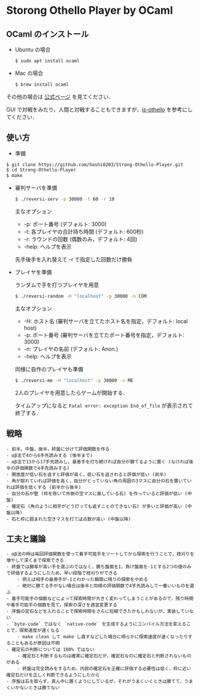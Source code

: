 # Storong Othello Player by OCaml

## OCaml のインストール

- Ubuntu の場合

    ```bash
    $ sudo apt install ocaml
    ```

- Mac の場合

    ```bash
    $ brew install ocaml
    ```

その他の場合は [公式ページ](https://ocaml.org/docs/install.html) を見てください．

GUI で対戦をみたり，人間と対戦することもできますが，[is-othello](https://github.com/uhyo/is-othello) を参考にしてください．


## 使い方

- 準備

```bash
$ git clone https://github.com/hashi0203/Strong-Othello-Player.git
$ cd Strong-Othello-Player
$ make
```

- 審判サーバを準備

    ```bash
    $ ./reversi-serv -p 30000 -t 60 -r 10
    ```

    主なオプション
    - -p: ポート番号 (デフォルト: 3000)
    - -t: 各プレイヤの合計持ち時間 (デフォルト: 600秒)
    - -r: ラウンドの回数 (偶数のみ，デフォルト: 4回)
    - -help: ヘルプを表示

    先手後手を入れ替えて -r で指定した回数だけ勝負

- プレイヤを準備

    ランダムで手を打つプレイヤを用意

    ```bash
    $ ./reversi-random -H "localhost" -p 30000 -n COM
    ```

    主なオプション
    - -H: ホスト名 (審判サーバを立てたホスト名を指定，デフォルト: local host)
    - -p: ポート番号 (審判サーバを立てたポート番号を指定，デフォルト: 3000)
    - -n: プレイヤの名前 (デフォルト: Anon.)
    - -help: ヘルプを表示

    同様に自作のプレイヤも準備

    ```bash
    $ ./reversi-me -H "localhost" -p 30000 -n ME
    ```

    2人のプレイヤを用意したらゲームが開始する．

    タイムアップになると `Fatal error: exception End_of_file` が表示されて終了する．

## 戦略

    - 前半，中盤，後半，終盤に分けて評価関数を作る
    - αβ法で4から6手先読みする (後半まで)
    - αβ法で13から17手先読みし，最善手を打ち続ければ自分が勝てるように置く (なければ後半の評価関数で4手先読みする)
    - 開放度が低い石を返すと評価が高く，低い石を返されると評価が低い (前半)
    - 角が取れていれば評価を高く，自分がとっていない角の周囲の3マスに自分の石を置いていれば評価を低くする (前半から後半)
    - 自分の石が壁 (枠を除いて外側の空マスに面している石) を作っていると評価が低い (中盤)
    - 確定石 (角のように相手がどう打っても返すことのできない石) が多いと評価が高い (中盤以降)
    - 石と枠に囲まれた空きマスを打てば点数が高い (中盤以降)

## 工夫と議論

    - αβ法の時は毎回評価関数を使って着手可能手をソートしてから探索を行うことで，枝刈りを増やして深くまで探索できる
    - 終盤では勝率が高い手を選ぶのではなく，勝ち盤面を1，負け盤面を-1とする2つの値のみで評価するようにしたため，早い段階で枝刈りができる
        - 例えば相手の最善手が-1とわかった瞬間に残りの探索をやめる
        - 絶対に勝てる手がない場合は後半と同様の評価関数で4手先読みして一番いいものを選ぶ
    - 着手可能手の個数などによって探索時間が大きく変わってしまうことがあるので，残り時間や着手可能手の個数を見て，探索の深さを適宜変更する
    - 序盤の定石などを入れることで探索時間をさらに短縮できたかもしれないが，実装していない
    - `byte-code` ではなく `native-code` を生成するようにコンパイル方法を変えることで，探索速度が速くなる
        - make clean して make し直すなどした場合に明らかに探索速度が速くなったりすることもあるが原因は不明
    - 確定石の判断については 100% ではない
        - 確定石と判断するものは確実に確定石だが，確定石なのに確定石と判断されないものがある
        - 終盤は完全読みをするため，内部の確定石を正確に評価する必要性は低く，枠に近い確定石だけを正しく判断できるようにしたから
    - 序盤は石を取らず，真ん中に置くようにしているが，それがうまくいくときは勝てて，うまくいかないときは勝てない